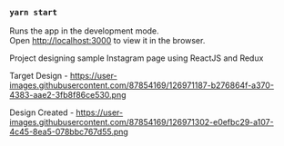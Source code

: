 ### `yarn start`

Runs the app in the development mode.\
Open [http://localhost:3000](http://localhost:3000) to view it in the browser.


Project designing sample Instagram page using ReactJS and Redux 

Target Design - 
https://user-images.githubusercontent.com/87854169/126971187-b276864f-a370-4383-aae2-3fb8f86ce530.png

Design Created - 
https://user-images.githubusercontent.com/87854169/126971302-e0efbc29-a107-4c45-8ea5-078bbc767d55.png
